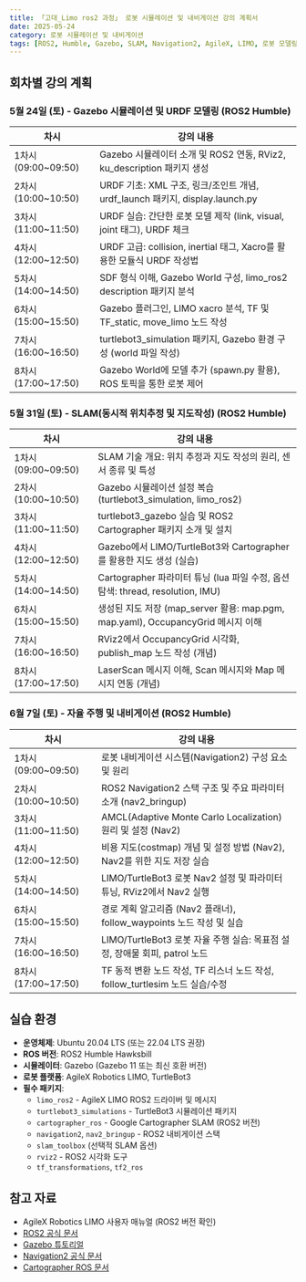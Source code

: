 ```yaml
---
title: 「고대_Limo ros2 과정」 로봇 시뮬레이션 및 내비게이션 강의 계획서
date: 2025-05-24
category: 로봇 시뮬레이션 및 내비게이션
tags: [ROS2, Humble, Gazebo, SLAM, Navigation2, AgileX, LIMO, 로봇 모델링, URDF, Xacro, Cartographer]
---
```


## 회차별 강의 계획

### 5월 24일 (토) - Gazebo 시뮬레이션 및 URDF 모델링 (ROS2 Humble)

| 차시                | 강의 내용                                                                    |
| ------------------- | ---------------------------------------------------------------------------- |
| 1차시 (09:00~09:50) | Gazebo 시뮬레이터 소개 및 ROS2 연동, RViz2, ku_description 패키지 생성       |
| 2차시 (10:00~10:50) | URDF 기초: XML 구조, 링크/조인트 개념, urdf_launch 패키지, display.launch.py |
| 3차시 (11:00~11:50) | URDF 실습: 간단한 로봇 모델 제작 (link, visual, joint 태그), URDF 체크       |
| 4차시 (12:00~12:50) | URDF 고급: collision, inertial 태그, Xacro를 활용한 모듈식 URDF 작성법       |
| 5차시 (14:00~14:50) | SDF 형식 이해, Gazebo World 구성, limo_ros2 description 패키지 분석          |
| 6차시 (15:00~15:50) | Gazebo 플러그인, LIMO xacro 분석, TF 및 TF_static, move_limo 노드 작성       |
| 7차시 (16:00~16:50) | turtlebot3_simulation 패키지, Gazebo 환경 구성 (world 파일 작성)             |
| 8차시 (17:00~17:50) | Gazebo World에 모델 추가 (spawn.py 활용), ROS 토픽을 통한 로봇 제어          |

### 5월 31일 (토) - SLAM(동시적 위치추정 및 지도작성) (ROS2 Humble)

| 차시                | 강의 내용                                                                        |
| ------------------- | -------------------------------------------------------------------------------- |
| 1차시 (09:00~09:50) | SLAM 기술 개요: 위치 추정과 지도 작성의 원리, 센서 종류 및 특성                  |
| 2차시 (10:00~10:50) | Gazebo 시뮬레이션 설정 복습 (turtlebot3_simulation, limo_ros2)                   |
| 3차시 (11:00~11:50) | turtlebot3_gazebo 실습 및 ROS2 Cartographer 패키지 소개 및 설치                  |
| 4차시 (12:00~12:50) | Gazebo에서 LIMO/TurtleBot3와 Cartographer를 활용한 지도 생성 (실습)              |
| 5차시 (14:00~14:50) | Cartographer 파라미터 튜닝 (lua 파일 수정, 옵션 탐색: thread, resolution, IMU)   |
| 6차시 (15:00~15:50) | 생성된 지도 저장 (map_server 활용: map.pgm, map.yaml), OccupancyGrid 메시지 이해 |
| 7차시 (16:00~16:50) | RViz2에서 OccupancyGrid 시각화, publish_map 노드 작성 (개념)                     |
| 8차시 (17:00~17:50) | LaserScan 메시지 이해, Scan 메시지와 Map 메시지 연동 (개념)                      |

### 6월 7일 (토) - 자율 주행 및 내비게이션 (ROS2 Humble)

| 차시                | 강의 내용                                                                    |
| ------------------- | ---------------------------------------------------------------------------- |
| 1차시 (09:00~09:50) | 로봇 내비게이션 시스템(Navigation2) 구성 요소 및 원리                        |
| 2차시 (10:00~10:50) | ROS2 Navigation2 스택 구조 및 주요 파라미터 소개 (nav2_bringup)              |
| 3차시 (11:00~11:50) | AMCL(Adaptive Monte Carlo Localization) 원리 및 설정 (Nav2)                  |
| 4차시 (12:00~12:50) | 비용 지도(costmap) 개념 및 설정 방법 (Nav2), Nav2를 위한 지도 저장 실습      |
| 5차시 (14:00~14:50) | LIMO/TurtleBot3 로봇 Nav2 설정 및 파라미터 튜닝, RViz2에서 Nav2 실행         |
| 6차시 (15:00~15:50) | 경로 계획 알고리즘 (Nav2 플래너), follow_waypoints 노드 작성 및 실습         |
| 7차시 (16:00~16:50) | LIMO/TurtleBot3 로봇 자율 주행 실습: 목표점 설정, 장애물 회피, patrol 노드   |
| 8차시 (17:00~17:50) | TF 동적 변환 노드 작성, TF 리스너 노드 작성, follow_turtlesim 노드 실습/수정 |

## 실습 환경

- **운영체제**: Ubuntu 20.04 LTS (또는 22.04 LTS 권장)
- **ROS 버전**: ROS2 Humble Hawksbill
- **시뮬레이터**: Gazebo (Gazebo 11 또는 최신 호환 버전)
- **로봇 플랫폼**: AgileX Robotics LIMO, TurtleBot3
- **필수 패키지**:
  - `limo_ros2` - AgileX LIMO ROS2 드라이버 및 메시지
  - `turtlebot3_simulations` - TurtleBot3 시뮬레이션 패키지
  - `cartographer_ros` - Google Cartographer SLAM (ROS2 버전)
  - `navigation2`, `nav2_bringup` - ROS2 내비게이션 스택
  - `slam_toolbox` (선택적 SLAM 옵션)
  - `rviz2` - ROS2 시각화 도구
  - `tf_transformations`, `tf2_ros`

## 참고 자료

- AgileX Robotics LIMO 사용자 매뉴얼 (ROS2 버전 확인)
- [ROS2 공식 문서](https://docs.ros.org/en/humble/)
- [Gazebo 튜토리얼](http://gazebosim.org/tutorials)
- [Navigation2 공식 문서](https://navigation.ros.org/)
- [Cartographer ROS 문서](https://google-cartographer-ros.readthedocs.io/)
